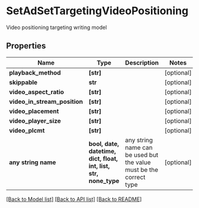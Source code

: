 # SetAdSetTargetingVideoPositioning

Video positioning targeting writing model

## Properties
Name | Type | Description | Notes
------------ | ------------- | ------------- | -------------
**playback_method** | **[str]** |  | [optional] 
**skippable** | **str** |  | [optional] 
**video_aspect_ratio** | **[str]** |  | [optional] 
**video_in_stream_position** | **[str]** |  | [optional] 
**video_placement** | **[str]** |  | [optional] 
**video_player_size** | **[str]** |  | [optional] 
**video_plcmt** | **[str]** |  | [optional] 
**any string name** | **bool, date, datetime, dict, float, int, list, str, none_type** | any string name can be used but the value must be the correct type | [optional]

[[Back to Model list]](../README.md#documentation-for-models) [[Back to API list]](../README.md#documentation-for-api-endpoints) [[Back to README]](../README.md)


